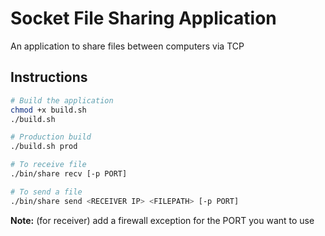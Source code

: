 # Socket File Sharing Application

An application to share files between computers via TCP

## Instructions

```bash
# Build the application
chmod +x build.sh
./build.sh

# Production build
./build.sh prod

# To receive file
./bin/share recv [-p PORT]

# To send a file
./bin/share send <RECEIVER IP> <FILEPATH> [-p PORT] 
```

**Note:** (for receiver) add a firewall exception for the PORT you want to use
